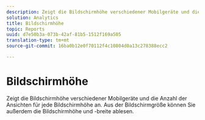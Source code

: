 ```yaml
---
description: Zeigt die Bildschirmhöhe verschiedener Mobilgeräte und die Anzahl der Ansichten für jede Bildschirmhöhe an. Aus der Bildschirmgröße können Sie außerdem die Bildschirmhöhe und -breite ablesen.
solution: Analytics
title: Bildschirmhöhe
topic: Reports
uuid: d7e50b3a-073b-42af-81b5-1512f169a505
translation-type: tm+mt
source-git-commit: 16ba0b12e0f70112f4c10804d0a13c278388ecc2

---
```



# Bildschirmhöhe

Zeigt die Bildschirmhöhe verschiedener Mobilgeräte und die Anzahl der Ansichten für jede Bildschirmhöhe an. Aus der Bildschirmgröße können Sie außerdem die Bildschirmhöhe und -breite ablesen.

